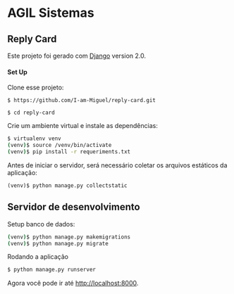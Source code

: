 # AGIL Sistemas

## Reply Card

Este projeto foi gerado com [Django](https://github.com/django/django) version 2.0.

#### Set Up
Clone esse projeto:

`$ https://github.com/I-am-Miguel/reply-card.git`

`$ cd reply-card`

Crie um ambiente virtual e instale as dependências:
~~~~bash
$ virtualenv venv
(venv)$ source /venv/bin/activate
(venv)$ pip install -r requeriments.txt
~~~~

Antes de iniciar o servidor, será necessário coletar
os arquivos estáticos da aplicação:
~~~~
(venv)$ python manage.py collectstatic
~~~~

## Servidor de desenvolvimento
Setup banco de dados:
~~~~bash
(venv)$ python manage.py makemigrations
(venv)$ python manage.py migrate
~~~~
Rodando a aplicação
~~~~bash
$ python manage.py runserver
~~~~
Agora você pode ir até [http://localhost:8000](http://localhost:8000).